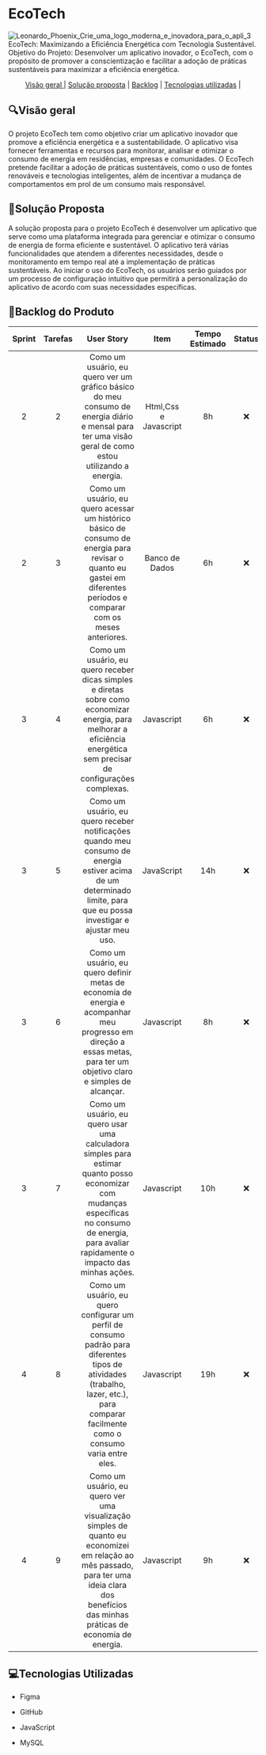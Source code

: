 # EcoTech
![Leonardo_Phoenix_Crie_uma_logo_moderna_e_inovadora_para_o_apli_3](https://github.com/user-attachments/assets/a0bd6a3c-04e0-469c-931a-e40942931897)
EcoTech: Maximizando a Eficiência Energética com Tecnologia Sustentável. Objetivo do Projeto: Desenvolver um aplicativo inovador, o EcoTech, com o propósito de promover a conscientização e facilitar a adoção de práticas sustentáveis para maximizar a eficiência energética. 

<p align="center">
    <a href="#visao"> Visão geral </a> | 
    <a href="#solucao">Solução proposta</a> | 
    <a href="#backlog">Backlog</a> | 
    <a href="#tecnologia">Tecnologias utilizadas</a> | 
    

 

    
</p>
<span id="visao">
    
<h2 aling="center"> 🔍Visão geral </h2>

   
 O projeto EcoTech tem como objetivo criar um aplicativo inovador que promove a eficiência energética e a sustentabilidade. O aplicativo visa fornecer ferramentas e recursos para monitorar, analisar e otimizar o consumo de energia em residências, empresas e comunidades. O EcoTech pretende facilitar a adoção de práticas sustentáveis, como o uso de fontes renováveis e tecnologias inteligentes, além de incentivar a mudança de comportamentos em prol de um consumo mais responsável.

 
<span id="solucao">
    
<h2 aling="center">🎯Solução Proposta </h2>

  A solução proposta para o projeto EcoTech é desenvolver um aplicativo que serve como uma plataforma integrada para gerenciar e otimizar o consumo de energia de forma eficiente e sustentável. O aplicativo terá várias funcionalidades que atendem a diferentes necessidades, desde o monitoramento em tempo real até a implementação de práticas sustentáveis.
Ao iniciar o uso do EcoTech, os usuários serão guiados por um processo de configuração intuitivo que permitirá a personalização do aplicativo de acordo com suas necessidades específicas.
<span id="mvp">

</p>
<span id="backlog">


<h2 aling="center">📃Backlog do Produto </h2>

| Sprint | Tarefas |  User Story   | Item |  Tempo Estimado   | Status   | Dificuldade | 
| :----: | :----: | :----: | :----: | :----: | :----: | :----: |
| 2 | 2 | Como um usuário, eu quero ver um gráfico básico do meu consumo de energia diário e mensal para ter uma visão geral de como estou utilizando a energia. | Html,Css e Javascript | 8h | ❌| 4 |
| 2 | 3 | Como um usuário, eu quero acessar um histórico básico de consumo de energia para revisar o quanto eu gastei em diferentes períodos e comparar com os meses anteriores. | Banco de Dados | 6h |❌ | 3 |
| 3 | 4 | Como um usuário, eu quero receber dicas simples e diretas sobre como economizar energia, para melhorar a eficiência energética sem precisar de configurações complexas. | Javascript| 6h | ❌  | 3 |
| 3 | 5 | Como um usuário, eu quero receber notificações quando meu consumo de energia estiver acima de um determinado limite, para que eu possa investigar e ajustar meu uso. | JavaScript   | 14h |  ❌ | 6 |
| 3 | 6 | Como um usuário, eu quero definir metas de economia de energia e acompanhar meu progresso em direção a essas metas, para ter um objetivo claro e simples de alcançar. | Javascript   | 8h|   ❌       |4 |
| 3 | 7 | Como um usuário, eu quero usar uma calculadora simples para estimar quanto posso economizar com mudanças específicas no consumo de energia, para avaliar rapidamente o impacto das minhas ações. | Javascript   | 10h|   ❌       |5 |
| 4 | 8| Como um usuário, eu quero configurar um perfil de consumo padrão para diferentes tipos de atividades (trabalho, lazer, etc.), para comparar facilmente como o consumo varia entre eles. | Javascript   | 19h|   ❌       |7 |
| 4 | 9| Como um usuário, eu quero ver uma visualização simples de quanto eu economizei em relação ao mês passado, para ter uma ideia clara dos benefícios das minhas práticas de economia de energia. | Javascript   | 9h|   ❌       |3 |


<span id="tecnologia">
    
<h2 aling="center"> 💻Tecnologias Utilizadas</h2>



 * <p>
        Figma 
 </p>

 * <p>
        GitHub 
 </p>
 
 * <p>
        JavaScript
 </p>
 
 * <p>
       MySQL
 </p>
 

    
